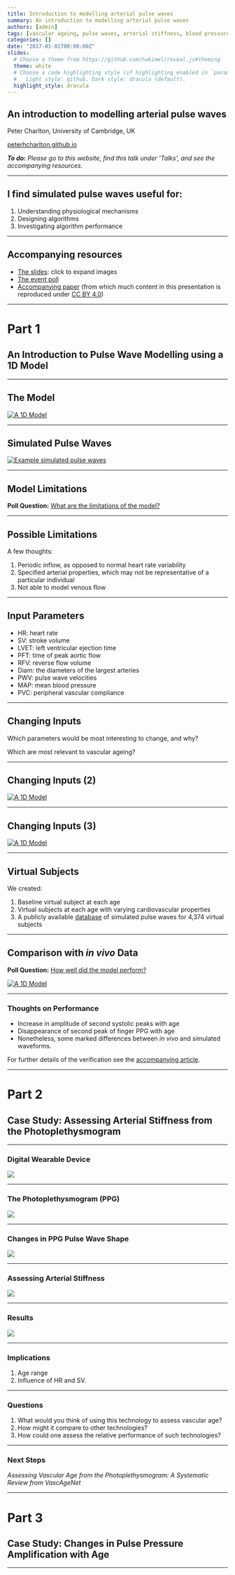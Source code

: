 ```yaml
---
title: Introduction to modelling arterial pulse waves
summary: An introduction to modelling arterial pulse waves
authors: [admin]
tags: [vascular ageing, pulse waves, arterial stiffness, blood pressure, photoplethysmography]
categories: []
date: "2017-01-01T00:00:00Z"
slides:
  # Choose a theme from https://github.com/hakimel/reveal.js#theming
  theme: white
  # Choose a code highlighting style (if highlighting enabled in `params.toml`)
  #   Light style: github. Dark style: dracula (default).
  highlight_style: dracula
---
```


## An introduction to modelling arterial pulse waves

Peter Charlton, University of Cambridge, UK 

[peterhcharlton.github.io](https://peterhcharlton.github.io/talk/introduction-to-modelling-arterial-pulse-waves/)

_**To do:** Please go to this website, find this talk under 'Talks', and see the accompanying resources._

---

## I find simulated pulse waves useful for:

1. Understanding physiological mechanisms
2. Designing algorithms
3. Investigating algorithm performance

---

## Accompanying resources

- [The slides](/slides/intro_to_pulse_wave_modelling_slides/): click to expand images
- [The event poll](https://app.sli.do/event/1zunclmb)
- [Accompanying paper](/publication/simulating_pulse_waves/) (from which much content in this presentation is reproduced under [CC BY 4.0](https://creativecommons.org/licenses/by/4.0/))

---

# Part 1

## An Introduction to Pulse Wave Modelling using a 1D Model

---

## The Model

[![A 1D Model](https://journals.physiology.org/cms/10.1152/ajpheart.00218.2019/asset/images/large/zh40101929420001.jpeg)](https://journals.physiology.org/cms/10.1152/ajpheart.00218.2019/asset/images/large/zh40101929420001.jpeg)

---

## Simulated Pulse Waves

[![Example simulated pulse waves](https://journals.physiology.org/cms/10.1152/ajpheart.00218.2019/asset/images/large/zh40101929420005.jpeg)](https://journals.physiology.org/cms/10.1152/ajpheart.00218.2019/asset/images/large/zh40101929420005.jpeg)

---

## Model Limitations

**Poll Question:** [What are the limitations of the model?](https://app.sli.do/event/1zunclmb)

---

## Possible Limitations

A few thoughts:

1. Periodic inflow, as opposed to normal heart rate variability
2. Specified arterial properties, which may not be representative of a particular individual
3. Not able to model venous flow

---

## Input Parameters

- HR: heart rate
- SV: stroke volume
- LVET: left ventricular ejection time
- PFT: time of peak aortic flow
- RFV: reverse flow volume
- Diam: the diameters of the largest arteries
- PWV: pulse wave velocities
- MAP: mean blood pressure
- PVC: peripheral vascular compliance

---

## Changing Inputs

Which parameters would be most interesting to change, and why?

Which are most relevant to vascular ageing?

---

## Changing Inputs (2)

[![A 1D Model](https://journals.physiology.org/cms/10.1152/ajpheart.00218.2019/asset/images/large/zh40101929420003.jpeg)](https://journals.physiology.org/cms/10.1152/ajpheart.00218.2019/asset/images/large/zh40101929420003.jpeg)

---

## Changing Inputs (3)

[![A 1D Model](https://journals.physiology.org/cms/10.1152/ajpheart.00218.2019/asset/images/large/zh40101929420002.jpeg)](https://journals.physiology.org/cms/10.1152/ajpheart.00218.2019/asset/images/large/zh40101929420002.jpeg)

---

## Virtual Subjects

We created:
1. Baseline virtual subject at each age
2. Virtual subjects at each age with varying cardiovascular properties
3. A publicly available [database](https://peterhcharlton.github.io/pwdb/pwdb.html) of simulated pulse waves for 4,374 virtual subjects

---

## Comparison with _in vivo_ Data

**Poll Question:** [How well did the model perform?](https://app.sli.do/event/1zunclmb)

[![A 1D Model](https://journals.physiology.org/cms/10.1152/ajpheart.00218.2019/asset/images/large/zh40101929420006.jpeg)](https://journals.physiology.org/cms/10.1152/ajpheart.00218.2019/asset/images/large/zh40101929420006.jpeg)

---

### Thoughts on Performance

- Increase in amplitude of second systolic peaks with age
- Disappearance of second peak of finger PPG with age
- Nonetheless, some marked differences between _in vivo_ and simulated waveforms.

For further details of the verification see the [accompanying article](https://peterhcharlton.github.io/publication/simulating_pulse_waves/).


---

# Part 2

## Case Study: Assessing Arterial Stiffness from the Photoplethysmogram

---

### Digital Wearable Device

[![](https://upload.wikimedia.org/wikipedia/commons/thumb/d/dc/Max_Health_Band.jpg/640px-Max_Health_Band.jpg)](https://upload.wikimedia.org/wikipedia/commons/thumb/d/dc/Max_Health_Band.jpg/640px-Max_Health_Band.jpg)

---

### The Photoplethysmogram (PPG)

[![](https://upload.wikimedia.org/wikipedia/commons/thumb/a/ad/Photoplethysmogram_signal_components.svg/640px-Photoplethysmogram_signal_components.svg.png)](https://upload.wikimedia.org/wikipedia/commons/thumb/a/ad/Photoplethysmogram_signal_components.svg/640px-Photoplethysmogram_signal_components.svg.png)

---

### Changes in PPG Pulse Wave Shape

[![](https://upload.wikimedia.org/wikipedia/commons/thumb/e/ed/Classes_of_photoplethysmogram_%28PPG%29_pulse_wave_shape.svg/640px-Classes_of_photoplethysmogram_%28PPG%29_pulse_wave_shape.svg.png)](https://upload.wikimedia.org/wikipedia/commons/thumb/e/ed/Classes_of_photoplethysmogram_%28PPG%29_pulse_wave_shape.svg/640px-Classes_of_photoplethysmogram_%28PPG%29_pulse_wave_shape.svg.png)

---

### Assessing Arterial Stiffness

[![](https://journals.physiology.org/cms/10.1152/ajpheart.00218.2019/asset/images/large/zh40101929420004.jpeg)](https://journals.physiology.org/cms/10.1152/ajpheart.00218.2019/asset/images/large/zh40101929420004.jpeg)

---

### Results

[![](https://journals.physiology.org/cms/10.1152/ajpheart.00218.2019/asset/images/large/zh40101929420009.jpeg)](https://journals.physiology.org/cms/10.1152/ajpheart.00218.2019/asset/images/large/zh40101929420009.jpeg)

---

### Implications

1. Age range
2. Influence of HR and SV.

---

### Questions

1. What would you think of using this technology to assess vascular age?
2. How might it compare to other technologies?
3. How could one assess the relative performance of such technologies?

---

### Next Steps

_Assessing Vascular Age from the Photoplethysmogram: A Systematic Review from VascAgeNet_

---

# Part 3

## Case Study: Changes in Pulse Pressure Amplification with Age

---


